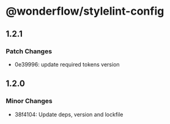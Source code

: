 # @wonderflow/stylelint-config

## 1.2.1

### Patch Changes

- 0e39996: update required tokens version

## 1.2.0

### Minor Changes

- 38f4104: Update deps, version and lockfile

